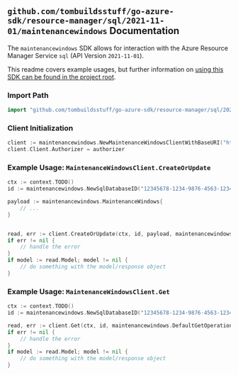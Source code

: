 
## `github.com/tombuildsstuff/go-azure-sdk/resource-manager/sql/2021-11-01/maintenancewindows` Documentation

The `maintenancewindows` SDK allows for interaction with the Azure Resource Manager Service `sql` (API Version `2021-11-01`).

This readme covers example usages, but further information on [using this SDK can be found in the project root](https://github.com/tombuildsstuff/go-azure-sdk/tree/main/docs).

### Import Path

```go
import "github.com/tombuildsstuff/go-azure-sdk/resource-manager/sql/2021-11-01/maintenancewindows"
```


### Client Initialization

```go
client := maintenancewindows.NewMaintenanceWindowsClientWithBaseURI("https://management.azure.com")
client.Client.Authorizer = authorizer
```


### Example Usage: `MaintenanceWindowsClient.CreateOrUpdate`

```go
ctx := context.TODO()
id := maintenancewindows.NewSqlDatabaseID("12345678-1234-9876-4563-123456789012", "example-resource-group", "serverValue", "databaseValue")

payload := maintenancewindows.MaintenanceWindows{
	// ...
}


read, err := client.CreateOrUpdate(ctx, id, payload, maintenancewindows.DefaultCreateOrUpdateOperationOptions())
if err != nil {
	// handle the error
}
if model := read.Model; model != nil {
	// do something with the model/response object
}
```


### Example Usage: `MaintenanceWindowsClient.Get`

```go
ctx := context.TODO()
id := maintenancewindows.NewSqlDatabaseID("12345678-1234-9876-4563-123456789012", "example-resource-group", "serverValue", "databaseValue")

read, err := client.Get(ctx, id, maintenancewindows.DefaultGetOperationOptions())
if err != nil {
	// handle the error
}
if model := read.Model; model != nil {
	// do something with the model/response object
}
```

